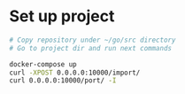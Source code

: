 # Set up project

```bash
# Copy repository under ~/go/src directory
# Go to project dir and run next commands

docker-compose up
curl -XPOST 0.0.0.0:10000/import/
curl 0.0.0.0:10000/port/ -I
```
